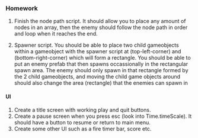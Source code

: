 ### Homework
1. Finish the node path script. It should allow you to place any amount of nodes in an array, then the enemy should follow the node path in order and loop when it reaches the end.

2. Spawner script. You should be able to place two child gameobjects within a gameobject with the spawner script at (top-left-corner) and (bottom-right-corner) which will form a rectangle. You should be able to put an enemy prefab that then spawns occassionally in the rectangular spawn area. The enemy should only spawn in that rectangle formed by the 2 child gameobjects, and moving the child game objects around should also change the area (rectangle) that the enemies can spawn in


#### UI

1. Create a title screen with working play and quit buttons.
2. Create a pause screen when you press esc (look into Time.timeScale). It should have a button to resume or return to main menu.
3. Create some other UI such as a fire timer bar, score etc.
